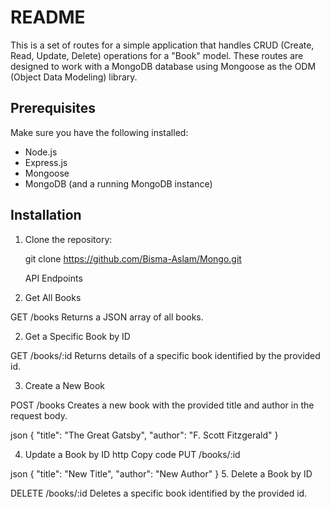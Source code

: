 
# README

This is a set of routes for a simple  application that handles CRUD (Create, Read, Update, Delete) operations for a "Book" model. These routes are designed to work with a MongoDB database using Mongoose as the ODM (Object Data Modeling) library.

## Prerequisites

Make sure you have the following installed:

- Node.js
- Express.js
- Mongoose
- MongoDB (and a running MongoDB instance)

## Installation

1. Clone the repository:

   
   git clone https://github.com/Bisma-Aslam/Mongo.git

   API Endpoints

   
1. Get All Books

GET /books
Returns a JSON array of all books.

2. Get a Specific Book by ID

GET /books/:id
Returns details of a specific book identified by the provided id.

3. Create a New Book

POST /books
Creates a new book with the provided title and author in the request body.



json
{
  "title": "The Great Gatsby",
  "author": "F. Scott Fitzgerald"
}

4. Update a Book by ID
http
Copy code
PUT /books/:id


json
{
  "title": "New Title",
  "author": "New Author"
}
5. Delete a Book by ID

DELETE /books/:id
Deletes a specific book identified by the provided id.
